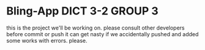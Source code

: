 # Bling-App DICT 3-2 GROUP 3
this is the project we'll be working on. 
please consult other developers before commit or push
it can get nasty if we accidentally pushed and added some works with errors. please.

